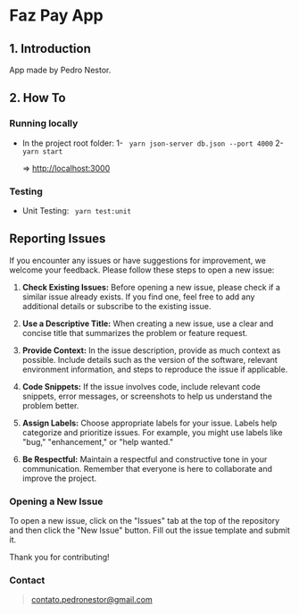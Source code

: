# Faz Pay App

## 1. Introduction

App made by Pedro Nestor.

## 2. How To

### Running locally

- In the project root folder:
  1- ` yarn json-server db.json --port 4000`
  2- ` yarn start`

  => [http://localhost:3000](http://localhost:3000)

### Testing

- Unit Testing:
  ` yarn test:unit`

## Reporting Issues

If you encounter any issues or have suggestions for improvement, we welcome your feedback. Please follow these steps to open a new issue:

1. **Check Existing Issues:**
   Before opening a new issue, please check if a similar issue already exists. If you find one, feel free to add any additional details or subscribe to the existing issue.

2. **Use a Descriptive Title:**
   When creating a new issue, use a clear and concise title that summarizes the problem or feature request.

3. **Provide Context:**
   In the issue description, provide as much context as possible. Include details such as the version of the software, relevant environment information, and steps to reproduce the issue if applicable.

4. **Code Snippets:**
   If the issue involves code, include relevant code snippets, error messages, or screenshots to help us understand the problem better.

5. **Assign Labels:**
   Choose appropriate labels for your issue. Labels help categorize and prioritize issues. For example, you might use labels like "bug," "enhancement," or "help wanted."

6. **Be Respectful:**
   Maintain a respectful and constructive tone in your communication. Remember that everyone is here to collaborate and improve the project.

### Opening a New Issue

To open a new issue, click on the "Issues" tab at the top of the repository and then click the "New Issue" button. Fill out the issue template and submit it.

Thank you for contributing!

### Contact

> contato.pedronestor@gmail.com
